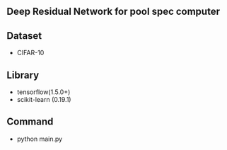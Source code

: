 ## Deep Residual Network for pool spec computer

## Dataset
* CIFAR-10

## Library
* tensorflow(1.5.0+) 
* scikit-learn (0.19.1)

## Command
* python main.py 

